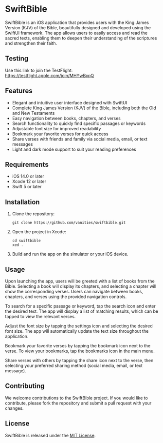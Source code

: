 # SwiftBible

SwiftBible is an iOS application that provides users with the King James Version (KJV) of the Bible, beautifully designed and developed using the SwiftUI framework. The app allows users to easily access and read the sacred texts, enabling them to deepen their understanding of the scriptures and strengthen their faith.

## Testing
Use this link to join the TestFlight: https://testflight.apple.com/join/MHYwBxpQ

## Features

- Elegant and intuitive user interface designed with SwiftUI
- Complete King James Version (KJV) of the Bible, including both the Old and New Testaments
- Easy navigation between books, chapters, and verses
- Search functionality to quickly find specific passages or keywords
- Adjustable font size for improved readability
- Bookmark your favorite verses for quick access
- Share verses with friends and family via social media, email, or text messages
- Light and dark mode support to suit your reading preferences

## Requirements

- iOS 14.0 or later
- Xcode 12 or later
- Swift 5 or later

## Installation

1. Clone the repository:
   ```
   git clone https://github.com/vanities/swiftbible.git
   ```

2. Open the project in Xcode:
   ```
   cd swiftbible
   xed .
   ```

3. Build and run the app on the simulator or your iOS device.

## Usage

Upon launching the app, users will be greeted with a list of books from the Bible. Selecting a book will display its chapters, and selecting a chapter will show the corresponding verses. Users can navigate between books, chapters, and verses using the provided navigation controls.

To search for a specific passage or keyword, tap the search icon and enter the desired text. The app will display a list of matching results, which can be tapped to view the relevant verses.

Adjust the font size by tapping the settings icon and selecting the desired font size. The app will automatically update the text size throughout the application.

Bookmark your favorite verses by tapping the bookmark icon next to the verse. To view your bookmarks, tap the bookmarks icon in the main menu.

Share verses with others by tapping the share icon next to the verse, then selecting your preferred sharing method (social media, email, or text message).

## Contributing

We welcome contributions to the SwiftBible project. If you would like to contribute, please fork the repository and submit a pull request with your changes.

## License

SwiftBible is released under the [MIT License](LICENSE).
